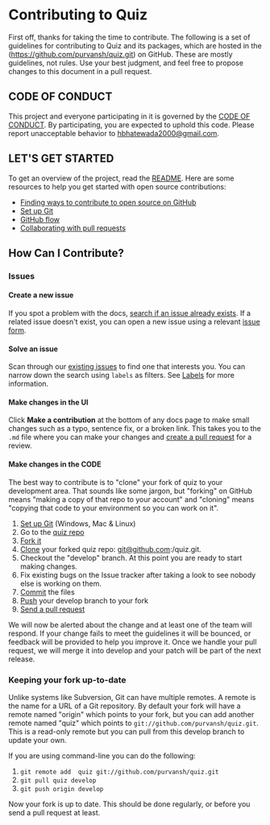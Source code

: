 # Contributing to Quiz
First off, thanks for taking the time to contribute. 
The following is a set of guidelines for contributing to Quiz and its packages, which are hosted in the (https://github.com/purvansh/quiz.git) on GitHub. 
These are mostly guidelines, not rules. Use your best judgment, and feel free to propose changes to this document in a pull request.

## CODE OF CONDUCT
This project and everyone participating in it is governed by the [CODE OF CONDUCT](CODE_OF_CONDUCT.md). By participating, you are expected to uphold this code. 
Please report unacceptable behavior to [hbhatewada2000@gmail.com](mailto:hbhatewada2000@gmail.com).

## LET'S GET STARTED

To get an overview of the project, read the [README](README.md). Here are some resources to help you get started with open source contributions:

- [Finding ways to contribute to open source on GitHub](https://docs.github.com/en/get-started/exploring-projects-on-github/finding-ways-to-contribute-to-open-source-on-github)
- [Set up Git](https://docs.github.com/en/get-started/quickstart/set-up-git)
- [GitHub flow](https://docs.github.com/en/get-started/quickstart/github-flow)
- [Collaborating with pull requests](https://docs.github.com/en/github/collaborating-with-pull-requests)


## How Can I Contribute?

### Issues

#### Create a new issue

If you spot a problem with the docs, [search if an issue already exists](https://docs.github.com/en/github/searching-for-information-on-github/searching-on-github/searching-issues-and-pull-requests#search-by-the-title-body-or-comments). If a related issue doesn't exist, you can open a new issue using a relevant [issue form](https://github.com/github/docs/issues/new/choose). 

#### Solve an issue

Scan through our [existing issues](https://github.com/github/docs/issues) to find one that interests you. You can narrow down the search using `labels` as filters. See [Labels](/contributing/how-to-use-labels.md) for more information.

#### Make changes in the UI

Click **Make a contribution** at the bottom of any docs page to make small changes such as a typo, sentence fix, or a broken link. 
This takes you to the `.md` file where you can make your changes and [create a pull request](#pull-request) for a review. 


#### Make changes in the CODE

The best way to contribute is to "clone" your fork of quiz to your development area. That sounds like some jargon, but "forking" on GitHub means 
"making a copy of that repo to your account" and "cloning" means "copying that code to your environment so you can work on it".

1. [Set up Git](https://help.github.com/en/articles/set-up-git) (Windows, Mac & Linux)
2. Go to the [quiz repo](purvansh/quiz)
3. [Fork it](https://help.github.com/en/articles/fork-a-repo)
4. [Clone](https://github.com/purvansh/quiz.git) your forked quiz repo: git@github.com:<your-name>/quiz.git.
5. Checkout the "develop" branch. At this point you are ready to start making changes.
6. Fix existing bugs on the Issue tracker after taking a look to see nobody else is working on them.
7. [Commit](https://help.github.com/en/articles/adding-a-file-to-a-repository-using-the-command-line) the files
8. [Push](https://help.github.com/en/articles/pushing-to-a-remote) your develop branch to your fork
9. [Send a pull request](https://help.github.com/en/articles/creating-a-pull-request)

We will now be alerted about the change and at least one of the team will respond. If your change fails to meet the guidelines it will be bounced, 
  or feedback will be provided to help you improve it.
Once we handle your pull request, we will merge it into develop and your patch will be part of the next release.
  
### Keeping your fork up-to-date

Unlike systems like Subversion, Git can have multiple remotes. A remote is the name for a URL of a Git repository. By default your fork will have a remote named "origin" which points to your fork, but you can add another remote named "quiz" which points to `git://github.com/purvansh/quiz.git`. This is a read-only remote but you can pull from this develop branch to update your own.

If you are using command-line you can do the following:

1. `git remote add  quiz git://github.com/purvansh/quiz.git`
2. `git pull quiz develop`
3. `git push origin develop`

Now your fork is up to date. This should be done regularly, or before you send a pull request at least.
